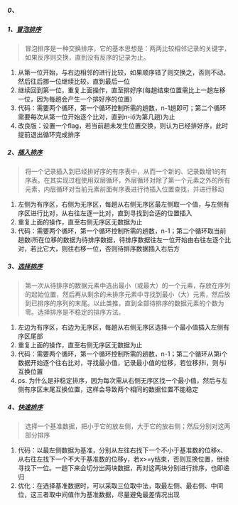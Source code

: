 ##### 0、
##### 1、[冒泡排序](https://github.com/lpp864019150/givemeanoffer/blob/main/algorithm/algorithm.php)
>冒泡排序是一种交换排序，它的基本思想是：两两比较相邻记录的关键字，如果反序则交换，直到没有反序的记录为止。
1. 从第一位开始，与右边相邻的进行比较，如果顺序错了则交换之，否则不动。然后往后挪一位继续比较，直到最后一位
2. 继续回到第一位，重复上面操作，直至排好序(每趟结束位置需比上一趟左移一位，因为每趟会产生一个排好序的位置)
3. 代码：需要两个循环，第一个循环控制所需的趟数，n-1趟即可；第二个循环需要每次从第一位开始逐个比对，直到n-i(i为第几趟)为止
4. 改良版：设置一个flag，若当前趟未发生位置交换，则认为已经排好序，此时提前退出循环完成排序

##### 2、[插入排序](https://github.com/lpp864019150/givemeanoffer/blob/main/algorithm/algorithm.php)
>将一个记录插入到已经排好序的有序表中，从而一个新的、记录数增1的有序表。在其实现过程使用双层循环，外层循环对除了第一个元素之外的所有元素，内层循环对当前元素前面有序表进行待插入位置查找，并进行移动
1. 左侧为有序区，右侧为无序区，每趟从右侧无序区最左侧取一个值，与左侧有序区进行比对，从右往左逐一比对，直到寻找到合适的位置插入
2. 重复上面的操作，直至右侧无序区无数据为止
3. 代码：需要两个循环，第一个循环控制所需的趟数，n-1；第二个循环取当前趟数i所在位移的数据为待排序数据，待排序数据往左一位开始由右往左逐个比对，若比它大，则往右移一位，否则待排序数据插入右后方

##### 3、[选择排序](https://github.com/lpp864019150/givemeanoffer/blob/main/algorithm/algorithm.php)
>第一次从待排序的数据元素中选出最小（或最大）的一个元素，存放在序列的起始位置，然后再从剩余的未排序元素中寻找到最小（大）元素，然后放到已排序的序列的末尾。以此类推，直到全部待排序的数据元素的个数为零。选择排序是不稳定的排序方法。
1. 左边为有序区，右边为无序区，每趟从右侧无序区选择一个最小值插入左侧有序区尾部
2. 重复上面的操作，直至右侧无序区无数据为止
3. 代码：需要两个循环，第一个循环控制所需的趟数，n-1；第二个循环从第i个数据开始逐个往右比对，寻找最小值，记录最小值的位移，若位移非i，则与i互换位置
4. ps. 为什么是非稳定排序，因为每次需从右侧无序区找一个最小值，然后与左侧有序区末尾互换位置，这样会导致两个相同的数据位置不能稳定

##### 4、[快速排序](https://github.com/lpp864019150/givemeanoffer/blob/main/algorithm/algorithm.php)
>选择一个基准数据，把小于它的放左侧，大于它的放右侧；然后分别对这两部分排序
1. 代码：以最左侧数据为基准，分别从左往右找下一个不小于基准数的位移x、从右往左找下一个不大于基准数的位移y，若x>=y结束，否则互换位置，继续寻找下一位。一趟下来会切分出两块数据，再对这两块分别进行排序，也即递归
2. 优化：在选择基准数据时，可以采取三位取中法，取最左侧、最右侧、中间位，这三者取中间值作为基准数据，尽量避免最差情况出现




